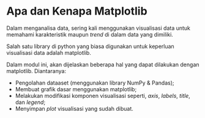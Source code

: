 # Apa dan Kenapa Matplotlib

Dalam menganalisa data, sering kali menggunakan visualisasi data untuk memahami karakteristik maupun _trend_ di dalam data yang dimiliki.

Salah satu library di python yang biasa digunakan untuk keperluan visualisasi data adalah matplotlib.

Dalam modul ini, akan dijelaskan beberapa hal yang dapat dilakukan dengan matplotlib. Diantaranya:
* Pengolahan dataaset (menggunakan library NumPy & Pandas);
* Membuat grafik dasar menggunakan matplotlib;
* Melakukan modifikasi komponen visualisasi seperti, _axis_,  _labels_, _title_, dan _legend_;
* Menyimpan _plot_ visualisasi yang sudah dibuat.
